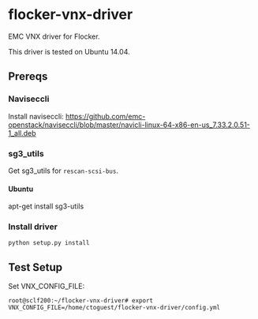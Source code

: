 # flocker-vnx-driver
EMC VNX driver for Flocker.

This driver is tested on Ubuntu 14.04.

## Prereqs

### Naviseccli

Install naviseccli: https://github.com/emc-openstack/naviseccli/blob/master/navicli-linux-64-x86-en-us_7.33.2.0.51-1_all.deb

### sg3_utils


Get sg3_utils for ``rescan-scsi-bus``.

#### Ubuntu

apt-get install sg3-utils

### Install driver

```
python setup.py install
```

## Test Setup

Set VNX_CONFIG_FILE:

```
root@sclf200:~/flocker-vnx-driver# export VNX_CONFIG_FILE=/home/ctoguest/flocker-vnx-driver/config.yml
```



